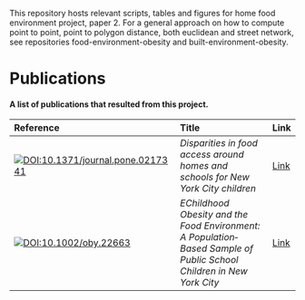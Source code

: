 This repository hosts relevant scripts, tables and figures for home food environment project, paper 2. For a general approach on how to compute point to point, 
point to polygon distance, both euclidean and street network, see repositories food-environment-obesity and built-environment-obesity.

Publications
============

#### A list of publications that resulted from this project.

| Reference | Title | Link |
| :-------  | :---- | :---- |
| [![DOI:10.1371/journal.pone.0217341](https://zenodo.org/badge/DOI/10.1371/ournal.pone.0217341.svg)]( https://doi.org/10.1371/journal.pone.0217341) | *Disparities in food access around homes and schools for New York City children* | [Link][ref1]|
| [![DOI:10.1002/oby.22663](https://zenodo.org/badge/DOI/10.1002/oby.22663.svg)]( https://doi.org/10.1002/oby.22663) | *EChildhood Obesity and the Food Environment: A Population‐Based Sample of Public School Children in New York City* | [Link][ref2] |

[ref1]: https://journals.plos.org/plosone/article?id=10.1371/journal.pone.0217341
[ref2]: https://onlinelibrary.wiley.com/doi/full/10.1002/oby.22663
